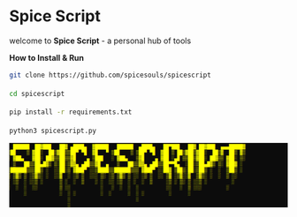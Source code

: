 # Spice Script

welcome to **Spice Script** - a personal hub of tools

**How to Install & Run**
```bash
git clone https://github.com/spicesouls/spicescript

cd spicescript

pip install -r requirements.txt

python3 spicescript.py
```
![Image of SpiceScript](spicescriptv2.PNG)
